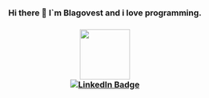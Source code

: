 <!--
**BlagoKolev/BlagoKolev** is a ✨ _special_ ✨ repository because its `README.md` (this file) appears on your GitHub profile.

Here are some ideas to get you started:

- 🔭 I’m currently working on ...
- 🌱 I’m currently learning ...
- 👯 I’m looking to collaborate on ...
- 🤔 I’m looking for help with ...
- 💬 Ask me about ...
- 📫 How to reach me: ...
- 😄 Pronouns: ...
- ⚡ Fun fact: ...
-->

<div id="header" align="center">
     <h3>Hi there 👋 I`m Blagovest and i love programming.<h3>
<div>

<div id="header" align="center">
  <img src="https://media.giphy.com/media/M9gbBd9nbDrOTu1Mqx/giphy.gif" width="100"/>
     <div id="badges">
        <a href="https://www.linkedin.com/in/blagovest-kolev-0021b3229/">
           <img src="https://img.shields.io/badge/LinkedIn-blue?style=for-the-badge&logo=linkedin&logoColor=white" alt="LinkedIn Badge"/>
        </a>
     <div>
     <img src="https://komarev.com/ghpvc/?username=BlagoKolev&style=flat-square&color=blue" alt=""/>
</div>


